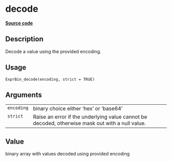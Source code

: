 

# decode

[**Source code**](https://github.com/pola-rs/r-polars/tree/97c09bc0a6fc3d166744dbddd037b49e8d8fc6c2/R/expr__binary.R#L70)

## Description

Decode a value using the provided encoding.

## Usage

<pre><code class='language-R'>ExprBin_decode(encoding, strict = TRUE)
</code></pre>

## Arguments

<table>
<tr>
<td style="white-space: nowrap; font-family: monospace; vertical-align: top">
<code id="ExprBin_decode_:_encoding">encoding</code>
</td>
<td>
binary choice either ‘hex’ or ‘base64’
</td>
</tr>
<tr>
<td style="white-space: nowrap; font-family: monospace; vertical-align: top">
<code id="ExprBin_decode_:_strict">strict</code>
</td>
<td>
Raise an error if the underlying value cannot be decoded, otherwise mask
out with a null value.
</td>
</tr>
</table>

## Value

binary array with values decoded using provided encoding
